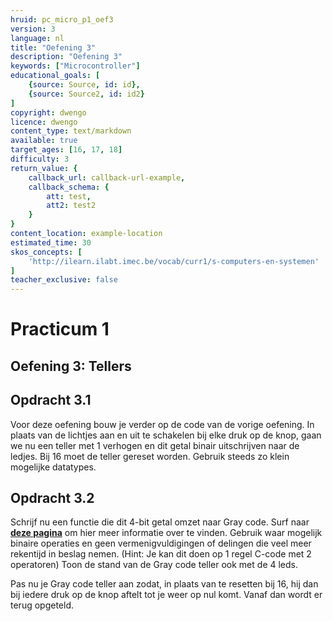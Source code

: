 ```yaml
---
hruid: pc_micro_p1_oef3
version: 3
language: nl
title: "Oefening 3"
description: "Oefening 3"
keywords: ["Microcontroller"]
educational_goals: [
    {source: Source, id: id}, 
    {source: Source2, id: id2}
]
copyright: dwengo
licence: dwengo
content_type: text/markdown
available: true
target_ages: [16, 17, 18]
difficulty: 3
return_value: {
    callback_url: callback-url-example,
    callback_schema: {
        att: test,
        att2: test2
    }
}
content_location: example-location
estimated_time: 30
skos_concepts: [
    'http://ilearn.ilabt.imec.be/vocab/curr1/s-computers-en-systemen'
]
teacher_exclusive: false
---
```

# Practicum 1

## Oefening 3: Tellers

<div class="dwengo-content assignment">
    <h2 class="title">Opdracht 3.1</h2>
    <div class="content">
        Voor deze oefening bouw je verder op de code van de vorige oefening. In plaats van de lichtjes aan en uit te schakelen bij elke druk op de knop, gaan we nu een teller met 1 verhogen en dit getal binair uitschrijven naar de ledjes. Bij 16 moet de teller gereset worden. Gebruik steeds zo klein mogelijke datatypes.
    </div>
</div>

<div class="dwengo-content assignment">
    <h2 class="title">Opdracht 3.2</h2>
    <div class="content">
        <p>
            Schrijf nu een functie die dit 4-bit getal omzet naar Gray code. Surf naar <a href="https://en.wikipedia.org/wiki/Gray_code"><strong>deze pagina</strong></a> om hier meer informatie over te vinden. Gebruik waar mogelijk binaire operaties en geen vermenigvuldigingen of delingen die veel meer rekentijd in beslag nemen. (Hint: Je kan dit doen op 1 regel C-code met 2 operatoren) Toon de stand van de Gray code teller ook met de 4 leds.
        </p>
        <p>
            Pas nu je Gray code teller aan zodat, in plaats van te resetten bij 16, hij dan bij iedere druk op de knop aftelt tot je weer op nul komt. Vanaf dan wordt er terug opgeteld.
        </p>
    </div>
</div>